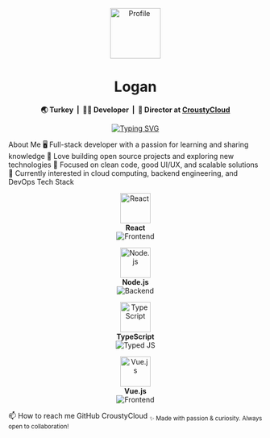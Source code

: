 <p align="center"> <img src="https://avatars.githubusercontent.com/u/9919?s=200&v=4" width="100" alt="Profile"/> </p> <h1 align="center">Logan</h1> <p align="center"><b>🌏 Turkey&nbsp;&nbsp;|&nbsp;&nbsp;👨‍💻 Developer&nbsp;&nbsp;|&nbsp;&nbsp;👾 Director at <a href="https://croustycloud.fr" target="_blank">CroustyCloud</a></b></p> <p align="center"> <a href="https://github.com/DenverCoder1/readme-typing-svg"> <img src="https://readme-typing-svg.herokuapp.com?font=Fira+Code&weight=700&size=22&pause=1000&color=1ECBE1&background=0D1117&center=true&vCenter=true&width=440&lines=Welcome+to+my+profile;Building+cool+things+every+day;Open+source+enthusiast;Always+learning+new+tech!" alt="Typing SVG" /> </a> </p>
About Me
🖥️ Full-stack developer with a passion for learning and sharing knowledge
🚀 Love building open source projects and exploring new technologies
🎨 Focused on clean code, good UI/UX, and scalable solutions
🌱 Currently interested in cloud computing, backend engineering, and DevOps
Tech Stack
<p align="center"> <img src="https://svgshare.com/i/15kA.svg" width="60" alt="React"/><br/> <b>React</b><br/> <img src="https://readme-typing-svg.herokuapp.com?font=Fira+Code&weight=700&size=14&pause=1000&color=1ECBE1&background=0D1117&center=true&vCenter=true&width=120&lines=Frontend" alt="Frontend"/> </p> <p align="center"> <img src="https://svgshare.com/i/15kC.svg" width="60" alt="Node.js"/><br/> <b>Node.js</b><br/> <img src="https://readme-typing-svg.herokuapp.com?font=Fira+Code&weight=700&size=14&pause=1000&color=1EE1A1&background=0D1117&center=true&vCenter=true&width=120&lines=Backend" alt="Backend"/> </p> <p align="center"> <img src="https://svgshare.com/i/15kB.svg" width="60" alt="TypeScript"/><br/> <b>TypeScript</b><br/> <img src="https://readme-typing-svg.herokuapp.com?font=Fira+Code&weight=700&size=14&pause=1000&color=1ECBE1&background=0D1117&center=true&vCenter=true&width=120&lines=Typed+JS" alt="Typed JS"/> </p> <p align="center"> <img src="https://svgshare.com/i/15kD.svg" width="60" alt="Vue.js"/><br/> <b>Vue.js</b><br/> <img src="https://readme-typing-svg.herokuapp.com?font=Fira+Code&weight=700&size=14&pause=1000&color=1EE1A1&background=0D1117&center=true&vCenter=true&width=120&lines=Frontend" alt="Frontend"/> </p>
📫 How to reach me
GitHub
CroustyCloud
<sub>✨ Made with passion & curiosity. Always open to collaboration!</sub>

